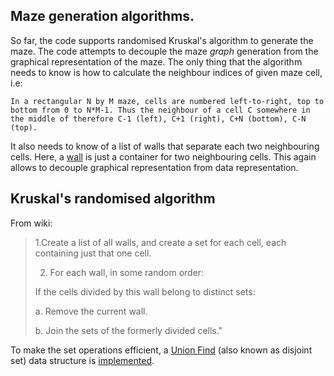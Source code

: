 ## Maze generation algorithms.

So far, the code supports randomised Kruskal's algorithm to generate the maze. The code attempts to decouple the maze *graph* generation from the graphical representation of the maze. The only thing that the algorithm needs to know is how to calculate the neighbour indices of given maze cell, i.e:

`In a rectangular N by M maze, cells are numbered left-to-right, top to bottom from 0 to N*M-1. Thus the neighbour of a cell C somewhere in the middle of therefore C-1 (left), C+1 (right), C+N (bottom), C-N (top).`

It also needs to know of a list of walls that separate each two neighbouring cells. Here, a [wall](Wall.js) is just a container for two neighbouring cells. This again allows to decouple graphical representation from data representation.

## Kruskal's randomised algorithm

From wiki:

> 1.Create a list of all walls, and create a set for each cell, each containing just that one cell.
>
> 2. For each wall, in some random order:
>
>  If the cells divided by this wall belong to distinct sets:
>
>  a. Remove the current wall.
>
>  b. Join the sets of the formerly divided cells."

To make the set operations efficient, a [Union Find](https://en.wikipedia.org/wiki/Disjoint-set_data_structure) (also known as disjoint set) data structure is [implemented](UnionFind.js).

